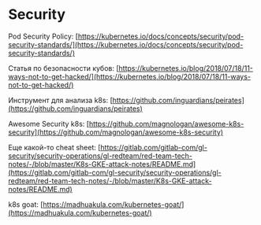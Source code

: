 # Security

Pod Security Policy: [https://kubernetes.io/docs/concepts/security/pod-security-standards/](https://kubernetes.io/docs/concepts/security/pod-security-standards/)

Статья по безопасности кубов: [https://kubernetes.io/blog/2018/07/18/11-ways-not-to-get-hacked/](https://kubernetes.io/blog/2018/07/18/11-ways-not-to-get-hacked/)

Инструмент для анализа k8s: [https://github.com/inguardians/peirates](https://github.com/inguardians/peirates)

Awesome Security k8s: [https://github.com/magnologan/awesome-k8s-security](https://github.com/magnologan/awesome-k8s-security)

Еще какой-то cheat sheet: [https://gitlab.com/gitlab-com/gl-security/security-operations/gl-redteam/red-team-tech-notes/-/blob/master/K8s-GKE-attack-notes/README.md](https://gitlab.com/gitlab-com/gl-security/security-operations/gl-redteam/red-team-tech-notes/-/blob/master/K8s-GKE-attack-notes/README.md)

k8s goat: [https://madhuakula.com/kubernetes-goat/](https://madhuakula.com/kubernetes-goat/)
